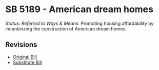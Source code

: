 # SB 5189 - American dream homes
*Status: Referred to Ways & Means.*
Promoting housing affordability by incentivizing the construction of American dream homes.

## Revisions
* [Original Bill](1/)
* [Substitute Bill](S/)